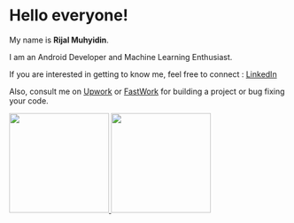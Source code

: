 # Hello everyone! 

My name is **Rijal Muhyidin**.

I am an Android Developer and Machine Learning Enthusiast.

If you are interested in getting to know me, feel free to connect : [LinkedIn](https://www.linkedin.com/in/rijalmyd/)

Also, consult me on [Upwork](https://www.upwork.com/services/product/development-it-android-mobile-development-with-kotlin-or-java-ai-ml-integration-1759209675878653952?ref=project_share) or [FastWork](https://fastwork.id/user/rijalmyd) for building a project or bug fixing your code.

<p align="left">
  <a href="https://github.com/rijalmyd">
    <img height="180em" src="https://github-readme-stats-eight-theta.vercel.app/api?username=rijalmyd&show_icons=true&theme=algolia&include_all_commits=true&count_private=true"/>
    <img height="180em" src="https://github-readme-stats-eight-theta.vercel.app/api/top-langs/?username=rijalmyd&layout=compact&langs_count=8&theme=algolia"/>
  </a>
</p>
